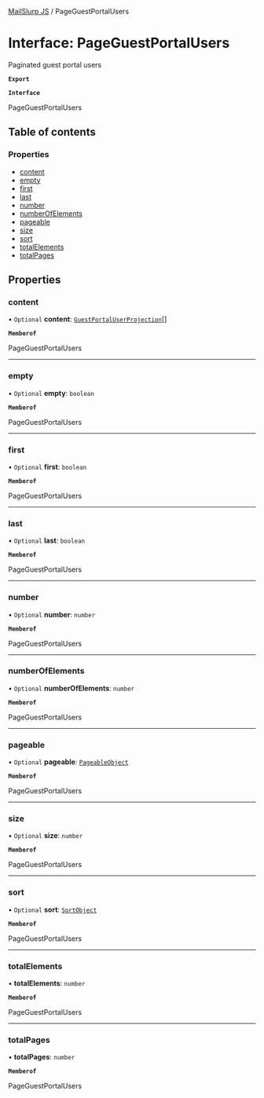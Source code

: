 [MailSlurp JS](../README.md) / PageGuestPortalUsers

# Interface: PageGuestPortalUsers

Paginated guest portal users

**`Export`**

**`Interface`**

PageGuestPortalUsers

## Table of contents

### Properties

- [content](PageGuestPortalUsers.md#content)
- [empty](PageGuestPortalUsers.md#empty)
- [first](PageGuestPortalUsers.md#first)
- [last](PageGuestPortalUsers.md#last)
- [number](PageGuestPortalUsers.md#number)
- [numberOfElements](PageGuestPortalUsers.md#numberofelements)
- [pageable](PageGuestPortalUsers.md#pageable)
- [size](PageGuestPortalUsers.md#size)
- [sort](PageGuestPortalUsers.md#sort)
- [totalElements](PageGuestPortalUsers.md#totalelements)
- [totalPages](PageGuestPortalUsers.md#totalpages)

## Properties

### content

• `Optional` **content**: [`GuestPortalUserProjection`](GuestPortalUserProjection.md)[]

**`Memberof`**

PageGuestPortalUsers

___

### empty

• `Optional` **empty**: `boolean`

**`Memberof`**

PageGuestPortalUsers

___

### first

• `Optional` **first**: `boolean`

**`Memberof`**

PageGuestPortalUsers

___

### last

• `Optional` **last**: `boolean`

**`Memberof`**

PageGuestPortalUsers

___

### number

• `Optional` **number**: `number`

**`Memberof`**

PageGuestPortalUsers

___

### numberOfElements

• `Optional` **numberOfElements**: `number`

**`Memberof`**

PageGuestPortalUsers

___

### pageable

• `Optional` **pageable**: [`PageableObject`](PageableObject.md)

**`Memberof`**

PageGuestPortalUsers

___

### size

• `Optional` **size**: `number`

**`Memberof`**

PageGuestPortalUsers

___

### sort

• `Optional` **sort**: [`SortObject`](SortObject.md)

**`Memberof`**

PageGuestPortalUsers

___

### totalElements

• **totalElements**: `number`

**`Memberof`**

PageGuestPortalUsers

___

### totalPages

• **totalPages**: `number`

**`Memberof`**

PageGuestPortalUsers
